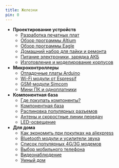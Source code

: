 ```yaml
---
title: Железки
pin: 0
---
```


- **Проектирование устройств**
	- [Разработка печатных плат](pcb.md)
	- [Обзор программы Altium](altium.md)
	- [Обзор программы Eagle](eagle.md)
	- [Домашний набор для пайки и ремонта](soldering.md)
	- [Питание электроники, зарядка АКБ](powering.md)
	- [Изготовление и моделирование корпусов](3d.md)
- **Микроконтроллеры**
	- [Отладочные платы Arduino](arduino.md)
	- [Wi-Fi модули от Espressif](esp.md)
	- [GSM-модули Simcom](sim800.md)
	- [Мини ПК и одноплатники](sbc.md)
- **Компонентная база**
	- [Где покупать компоненты?](buysmd.md)
	- [Компонентная база](components.md)
	- [Распиновка популярных разъемов](connectors.md)
	- [Антены и скоростные линии передач](antenna.md)
	- [LED-освещение](led.md)
- **Для дома**
	- [Как экономить при покупках на aliexpress](ali.md)
	- [Bluetooth модули и усилители звука](audio.md)
	- [Список популярных 4G/3G модемов](modem.md)
	- [Выбор мобильного телефона](phonespecs.md)
	- [Видеонаблюдение](cctv.md)
	- [Умный дом](smarthome.md)
